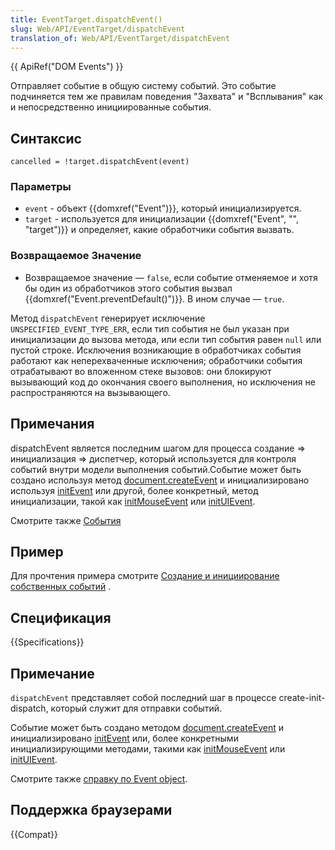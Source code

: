 ```yaml
---
title: EventTarget.dispatchEvent()
slug: Web/API/EventTarget/dispatchEvent
translation_of: Web/API/EventTarget/dispatchEvent
---
```


{{ ApiRef("DOM Events") }}

Отправляет событие в общую систему событий. Это событие подчиняется тем же правилам поведения "Захвата" и "Всплывания" как и непосредственно инициированные события.

## Синтаксис

```
cancelled = !target.dispatchEvent(event)
```

### Параметры

- `event` - объект {{domxref("Event")}}, который инициализируется.
- `target` - используется для инициализации {{domxref("Event", "", "target")}} и определяет, какие обработчики события вызвать.

### Возвращаемое Значение

- Возвращаемое значение — `false`, если событие отменяемое и хотя бы один из обработчиков этого события вызвал {{domxref("Event.preventDefault()")}}. В ином случае — `true`.

Метод `dispatchEvent` генерирует исключение `UNSPECIFIED_EVENT_TYPE_ERR`, если тип события не был указан при инициализации до вызова метода, или если тип события равен `null` или пустой строке. Исключения возникающие в обработчиках события работают как неперехваченные исключения; обработчики события отрабатывают во вложенном стеке вызовов: они блокируют вызывающий код до окончания своего выполнения, но исключения не распространяются на вызывающего.

## Примечания

dispatchEvent является последним шагом для процесса создание => инициализация => диспетчер, который используется для контроля событий внутри модели выполнения событий.Событие может быть создано используя метод [document.createEvent](/ru/docs/DOM/document.createEvent) и инициализировано используя [initEvent](/ru/docs/DOM/event.initEvent) или другой, более конкретный, метод инициализации, такой как [initMouseEvent](/ru/docs/DOM/event.initMouseEvent) или [initUIEvent](/ru/docs/DOM/event.initUIEvent).

Смотрите также [События](/ru/docs/Web/API/Event)

## Пример

Для прочтения примера смотрите [Создание и инициирование собственных событий](/ru/docs/Web/Guide/Events/%D0%A1%D0%BE%D0%B7%D0%B4%D0%B0%D0%BD%D0%B8%D0%B5_%D0%B8_%D0%B2%D1%8B%D0%B7%D0%BE%D0%B2_%D1%81%D0%BE%D0%B1%D1%8B%D1%82%D0%B8%D0%B9) .

## Спецификация

{{Specifications}}

## Примечание

`dispatchEvent` представляет собой последний шаг в процессе create-init-dispatch, который служит для отправки событий.

Событие может быть создано методом [document.createEvent](/en/DOM/document.createEvent) и инициализировано [initEvent](/en/DOM/event.initEvent) или, более конкретными инициализирующими методами, такими как [initMouseEvent](/en/DOM/event.initMouseEvent) или [initUIEvent](/en/DOM/event.initUIEvent).

Смотрите также [справку по Event object](/en/DOM/event).

## Поддержка браузерами

{{Compat}}
